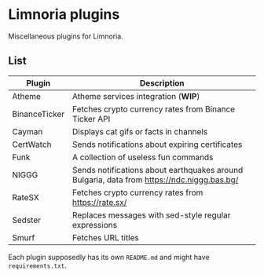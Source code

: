 # Limnoria plugins

Miscellaneous plugins for Limnoria.

## List

| Plugin         | Description                                                                               |
| -------------  | ----------------------------------------------------------------------------------------- |
| Atheme        | Atheme services integration (**WIP**)                                                      |
| BinanceTicker | Fetches crypto currency rates from Binance Ticker API                                      |
| Cayman        | Displays cat gifs or facts in channels                                                     |
| CertWatch     | Sends notifications about expiring certificates                                            |
| Funk          | A collection of useless fun commands                                                       |
| NIGGG         | Sends notifications about earthquakes around Bulgaria, data from https://ndc.niggg.bas.bg/ |
| RateSX        | Fetches crypto currency rates from https://rate.sx/                                        |
| Sedster       | Replaces messages with sed-style regular expressions                                       |
| Smurf         | Fetches URL titles                                                                         |

Each plugin supposedly has its own `README.md` and might have `requirements.txt`.
